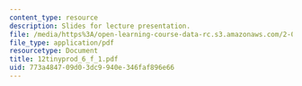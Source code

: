 ```yaml
---
content_type: resource
description: Slides for lecture presentation.
file: /media/https%3A/open-learning-course-data-rc.s3.amazonaws.com/2-008-design-and-manufacturing-ii-spring-2004/773a484709d03dc9940e346faf896e66_12tinyprod_6_f_1.pdf
file_type: application/pdf
resourcetype: Document
title: 12tinyprod_6_f_1.pdf
uid: 773a4847-09d0-3dc9-940e-346faf896e66
---
```

